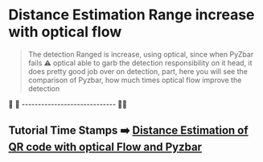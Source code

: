 # Distance Estimation Range increase with optical flow

> The detection Ranged is increase, using optical, since when PyZbar fails ⚠️ optical able to garb the detection responsibility on it head, it does pretty good job over on detection, part, here you will see the comparison of Pyzbar, how  much times optical flow improve the detection

💚 🖤 *-----------------------------* :black_heart:💚


## Tutorial Time Stamps ➡️ [Distance Estimation of QR code with optical Flow and Pyzbar](https://www.youtube.com/watch?v=VUTJeDl-ar8&t=2120s)